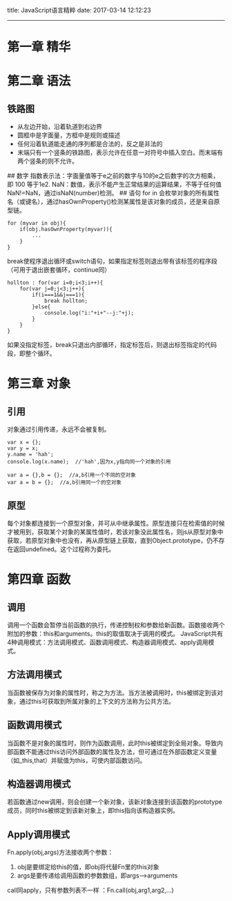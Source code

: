 title: JavaScript语言精粹
date: 2017-03-14 12:12:23

---
# 第一章 精华
# 第二章 语法
## 铁路图
<ul>
	<li>从左边开始，沿着轨道到右边界</li>
    <li>圆框中是字面量，方框中是规则或描述</li>
    <li>任何沿着轨道能走通的序列都是合法的，反之是非法的</li>
    <li>末端只有一个竖条的铁路图，表示允许在任意一对符号中插入空白。而末端有两个竖条的则不允许。</li>
</ul>
## 数字
指数表示法：字面量值等于e之前的数字与10的e之后数字的次方相乘，即 100 等于1e2.
NaN：数值，表示不能产生正常结果的运算结果，不等于任何值NaN!=NaN，通过isNaN(number)检测。
## 语句
for in 会枚举对象的所有属性名（或键名），通过hasOwnProperty()检测某属性是该对象的成员，还是来自原型链。

    for (myvar in obj){
        if(obj.hasOwnProperty(myvar)){
            ...
        }
    }
break使程序退出循环或switch语句，如果指定标签则退出带有该标签的程序段（可用于退出嵌套循环，continue同）

    hollton : for(var i=0;i<3;i++){
        for(var j=0;j<3;j++){
            if(i===1&&j===1){
                break hollton;
            }else{
                console.log("i:"+i+"--j:"+j);
            }
        }
    }
如果没指定标签，break只退出内部循环，指定标签后，则退出标签指定的代码段，即整个循环。
# 第三章 对象
## 引用
对象通过引用传递，永远不会被复制。

    var x = {};
    var y = x;
    y.name = 'hah';
    console.log(x.name);  //'hah',因为x,y指向同一个对象的引用

    var a = {},b = {};  //a,b引用一个不同的空对象
    var a = b = {};  //a,b引用同一个的空对象
## 原型
每个对象都连接到一个原型对象，并可从中继承属性。原型连接只在检索值的时候才被用到，获取某个对象的某属性值时，若该对象没此属性名，则js从原型对象中获取，若原型对象中也没有，再从原型链上获取，直到Object.prototype，仍不存在返回undefined。这个过程称为委托。
# 第四章 函数
## 调用
调用一个函数会暂停当前函数的执行，传递控制权和参数给新函数。函数接收两个附加的参数：this和arguments。this的取值取决于调用的模式。
JavaScript共有4种调用模式：方法调用模式、函数调用模式、构造器调用模式、apply调用模式。
## 方法调用模式
当函数被保存为对象的属性时，称之为方法。当方法被调用时，this被绑定到该对象，通过this可获取到所属对象的上下文的方法称为公共方法。
## 函数调用模式
当函数不是对象的属性时，则作为函数调用，此时this被绑定到全局对象。导致内部函数不能通过this访问外部函数的属性及方法，但可通过在外部函数定义变量（如_this,that）并赋值为this，可使内部函数访问。
## 构造器调用模式
若函数通过new调用，则会创建一个新对象，该新对象连接到该函数的prototype成员，同时this被绑定到该新对象上，即this指向该构造器实例。
## Apply调用模式
Fn.apply(obj,args)方法接收两个参数：
<ol>
    <li>obj是要绑定给this的值，即obj将代替Fn里的this对象</li>
    <li>args是要传递给调用函数的参数数组，即args-->arguments</li>
</ol>
call同apply，只有参数列表不一样 ：Fn.call(obj,arg1,arg2,...)